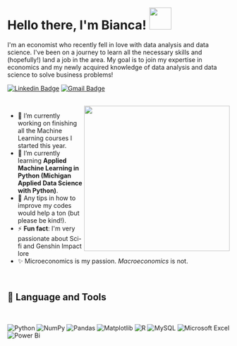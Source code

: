 # Hello there, I'm Bianca! <img src="https://media.giphy.com/media/2e6ncMyT3byRG/giphy.gif" width="50">

I'm an economist who recently fell in love with data analysis and data science. I've been on a journey to learn all the necessary skills and (hopefully!) land a job in the area. My goal is to join my expertise in economics and my newly acquired knowledge of data analysis and data science to solve business problems!

[![Linkedin Badge](https://img.shields.io/badge/-LinkedIn-blue?style=flat-square&logo=Linkedin&logoColor=white&link=https://www.linkedin.com/in/bianca-carvalho-460223244///)](https://www.linkedin.com/in/bianca-carvalho-460223244/)
[![Gmail Badge](https://img.shields.io/badge/-Gmail-red?style=flat-square&logo=Gmail&logoColor=white&link=biancaportelaca@gmail.com)](mailto:biancaportelaca@gmail.com)

<br>

<img align='right' src="https://media.giphy.com/media/6XX4V0O8a0xdS/giphy.gif" width="330">


- 🔭 I’m currently working on finishing all the Machine Learning courses I started this year.
- 🌱 I’m currently learning **Applied Machine Learning in Python (Michigan Applied Data Science with Python)**.
- 🤔 Any tips in how to improve my codes would help a ton (but please be kind!).
- ⚡ **Fun fact**: I'm very passionate about Sci-fi and Genshin Impact lore
- ✨ Microeconomics is my passion. *Macroeconomics* is not.

<br>

 ## 🚀 **Language and Tools**
 
 <br>
 
![Python](https://img.shields.io/badge/python-3670A0?style=for-the-badge&logo=python&logoColor=ffdd54)
![NumPy](https://img.shields.io/badge/numpy-%23013243.svg?style=for-the-badge&logo=numpy&logoColor=white)
![Pandas](https://img.shields.io/badge/pandas-%23150458.svg?style=for-the-badge&logo=pandas&logoColor=white)
![Matplotlib](https://img.shields.io/badge/Matplotlib-%23ffffff.svg?style=for-the-badge&logo=Matplotlib&logoColor=black)
![R](https://img.shields.io/badge/r-%23276DC3.svg?style=for-the-badge&logo=r&logoColor=white)
![MySQL](https://img.shields.io/badge/mysql-%2300f.svg?style=for-the-badge&logo=mysql&logoColor=white)
![Microsoft Excel](https://img.shields.io/badge/Microsoft_Excel-217346?style=for-the-badge&logo=microsoft-excel&logoColor=white)
![Power Bi](https://img.shields.io/badge/power_bi-F2C811?style=for-the-badge&logo=powerbi&logoColor=black)

